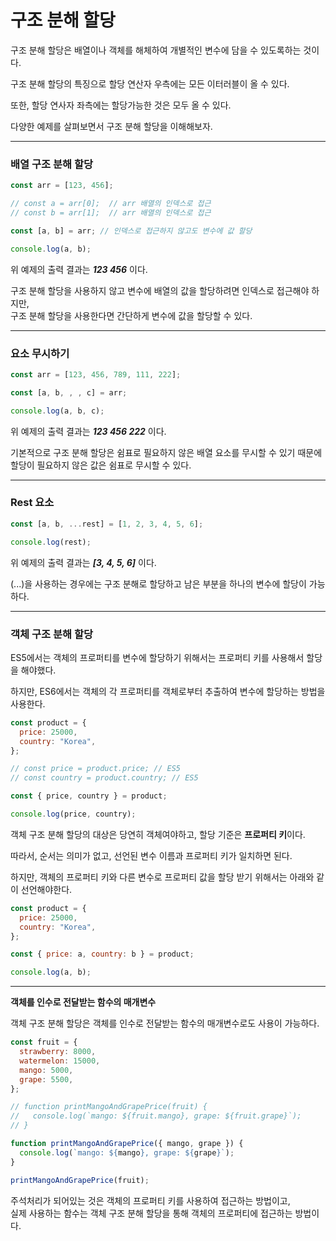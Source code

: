 # **구조 분해 할당**

구조 분해 할당은 배열이나 객체를 해체하여 개별적인 변수에 담을 수 있도록하는 것이다.

구조 분해 할당의 특징으로 할당 연산자 우측에는 모든 이터러블이 올 수 있다.

또한, 할당 연사자 좌측에는 할당가능한 것은 모두 올 수 있다.

다양한 예제를 살펴보면서 구조 분해 할당을 이해해보자.

---

### **배열 구조 분해 할당**

```js
const arr = [123, 456];

// const a = arr[0];  // arr 배열의 인덱스로 접근
// const b = arr[1];  // arr 배열의 인덱스로 접근

const [a, b] = arr; // 인덱스로 접근하지 않고도 변수에 값 할당

console.log(a, b);
```

위 예제의 출력 결과는 **_123 456_** 이다.

구조 분해 할당을 사용하지 않고 변수에 배열의 값을 할당하려면 인덱스로 접근해야 하지만,  
구조 분해 할당을 사용한다면 간단하게 변수에 값을 할당할 수 있다.

---

### **요소 무시하기**

```js
const arr = [123, 456, 789, 111, 222];

const [a, b, , , c] = arr;

console.log(a, b, c);
```

위 예제의 출력 결과는 **_123 456 222_** 이다.

기본적으로 구조 분해 할당은 쉼표로 필요하지 않은 배열 요소를 무시할 수 있기 때문에 할당이 필요하지 않은 값은 쉼표로 무시할 수 있다.

---

### **Rest 요소**

```js
const [a, b, ...rest] = [1, 2, 3, 4, 5, 6];

console.log(rest);
```

위 예제의 출력 결과는 **_[3, 4, 5, 6]_** 이다.

(...)을 사용하는 경우에는 구조 분해로 할당하고 남은 부분을 하나의 변수에 할당이 가능하다.

---

### **객체 구조 분해 할당**

ES5에서는 객체의 프로퍼티를 변수에 할당하기 위해서는 프로퍼티 키를 사용해서 할당을 해야했다.

하지만, ES6에서는 객체의 각 프로퍼티를 객체로부터 추출하여 변수에 할당하는 방법을 사용한다.

```js
const product = {
  price: 25000,
  country: "Korea",
};

// const price = product.price; // ES5
// const country = product.country; // ES5

const { price, country } = product;

console.log(price, country);
```

객체 구조 분해 할당의 대상은 당연히 객체여야하고, 할당 기준은 **프로퍼티 키**이다.

따라서, 순서는 의미가 없고, 선언된 변수 이름과 프로퍼티 키가 일치하면 된다.

하지만, 객체의 프로퍼티 키와 다른 변수로 프로퍼티 값을 할당 받기 위해서는 아래와 같이 선언해야한다.

```js
const product = {
  price: 25000,
  country: "Korea",
};

const { price: a, country: b } = product;

console.log(a, b);
```

---

**객체를 인수로 전달받는 함수의 매개변수**

객체 구조 분해 할당은 객체를 인수로 전달받는 함수의 매개변수로도 사용이 가능하다.

```js
const fruit = {
  strawberry: 8000,
  watermelon: 15000,
  mango: 5000,
  grape: 5500,
};

// function printMangoAndGrapePrice(fruit) {
//   console.log(`mango: ${fruit.mango}, grape: ${fruit.grape}`);
// }

function printMangoAndGrapePrice({ mango, grape }) {
  console.log(`mango: ${mango}, grape: ${grape}`);
}

printMangoAndGrapePrice(fruit);
```

주석처리가 되어있는 것은 객체의 프로퍼티 키를 사용하여 접근하는 방법이고,  
실제 사용하는 함수는 객체 구조 분해 할당을 통해 객체의 프로퍼티에 접근하는 방법이다.
